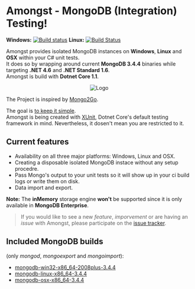 # Amongst - MongoDB (Integration) Testing!
**Windows:** [![Build status](https://ci.appveyor.com/api/projects/status/github/Johlandabee/Amongst?branch=develop&svg=true)](https://ci.appveyor.com/project/Johlandabee/amongst)
**Linux:** [![Build Status](https://travis-ci.org/Johlandabee/Amongst.svg?branch=develop)](https://travis-ci.org/Johlandabee/Amongst)

Amongst provides isolated MongoDB instances on **Windows**, **Linux** and **OSX** within your C# unit tests.  
It does so by wrapping around current **MongoDB 3.4.4** binaries while targeting **.NET 4.6** and **.NET Standard 1.6**.  
Amongst is build with **Dotnet Core 1.1**. 

<p align="center">
  <img alt="Logo" src="https://cdn.rawgit.com/Johlandabee/Amongst/develop/logo.svg" />
</p>

The Project is inspired by [Mongo2Go](https://github.com/Mongo2Go/Mongo2Go).  

The goal is [to keep it simple](https://en.wikipedia.org/wiki/You_aren%27t_gonna_need_it).  
Amongst is being created with [XUnit](https://xunit.github.io/), Dotnet Core's default testing framework in mind. Nevertheless, it dosen't mean you are restricted to it.

## Current features
 - Availability on all three major platforms: Windows, Linux and OSX.
 - Creating a disposable isolated MongoDB instace without any setup procedre.
 - Pass Mongo's output to your unit tests so it will show up in your ci build logs or write them on disk.
 - Data import and export.

**Note:** The **inMemory** storage engine **won't** be supported since it is only available in **MongoDB Enterprise**. 

>If you would like to see a new *feature*, *imporvement* or are having an *issue* with Amongst, please participate on the [issue tracker](https://github.com/Johlandabee/Amongst/issues).

## Included MongoDB builds 
(only *mongod*, *mongoexport* and *mongoimport*):
- [mongodb-win32-x86_64-2008plus-3.4.4](http://downloads.mongodb.org/win32/mongodb-win32-x86_64-2008plus-3.4.4.zip)
- [mongodb-linux-x86_64-3.4.4](http://downloads.mongodb.org/linux/mongodb-linux-x86_64-3.4.4.tgz)
- [mongodb-osx-x86_64-3.4.4](http://downloads.mongodb.org/osx/mongodb-osx-x86_64-3.4.4.tgz)
